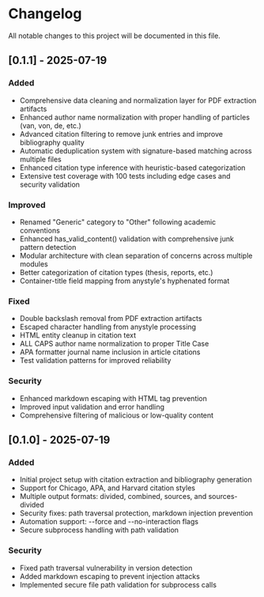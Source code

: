 # Changelog

All notable changes to this project will be documented in this file.

## [0.1.1] - 2025-07-19

### Added
- Comprehensive data cleaning and normalization layer for PDF extraction artifacts
- Enhanced author name normalization with proper handling of particles (van, von, de, etc.)
- Advanced citation filtering to remove junk entries and improve bibliography quality
- Automatic deduplication system with signature-based matching across multiple files
- Enhanced citation type inference with heuristic-based categorization
- Extensive test coverage with 100 tests including edge cases and security validation

### Improved
- Renamed "Generic" category to "Other" following academic conventions
- Enhanced has_valid_content() validation with comprehensive junk pattern detection
- Modular architecture with clean separation of concerns across multiple modules
- Better categorization of citation types (thesis, reports, etc.)
- Container-title field mapping from anystyle's hyphenated format

### Fixed
- Double backslash removal from PDF extraction artifacts
- Escaped character handling from anystyle processing
- HTML entity cleanup in citation text
- ALL CAPS author name normalization to proper Title Case
- APA formatter journal name inclusion in article citations
- Test validation patterns for improved reliability

### Security
- Enhanced markdown escaping with HTML tag prevention
- Improved input validation and error handling
- Comprehensive filtering of malicious or low-quality content

## [0.1.0] - 2025-07-19

### Added

- Initial project setup with citation extraction and bibliography generation
- Support for Chicago, APA, and Harvard citation styles
- Multiple output formats: divided, combined, sources, and sources-divided
- Security fixes: path traversal protection, markdown injection prevention
- Automation support: --force and --no-interaction flags
- Secure subprocess handling with path validation

### Security

- Fixed path traversal vulnerability in version detection
- Added markdown escaping to prevent injection attacks
- Implemented secure file path validation for subprocess calls
